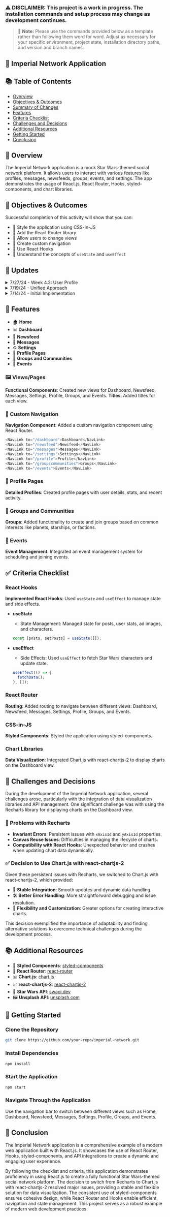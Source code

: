 ### ⚠️ **DISCLAIMER:** This project is a work in progress. The installation commands and setup process may change as development continues.

> 📝 **Note:** Please use the commands provided below as a template rather than following them word for word. Adjust as necessary for your specific environment, project state, installation directory paths, and version and branch names.

## 🌌 Imperial Network Application

## 📚 Table of Contents

- [Overview](#-overview)
- [Objectives & Outcomes](#-objectives--outcomes)
- [Summary of Changes](#-summary-of-changes)
- [Features](#-features)
- [Criteria Checklist](#-criteria-checklist)
- [Challenges and Decisions](#-challenges-and-decisions)
- [Additional Resources](#-additional-resources)
- [Getting Started](#-getting-started)
- [Conclusion](#-conclusion)

## 🌟 Overview

The Imperial Network application is a mock Star Wars-themed social network platform. It allows users to interact with various features like profiles, messages, newsfeeds, groups, events, and settings. The app demonstrates the usage of React.js, React Router, Hooks, styled-components, and chart libraries.

## 🎯 Objectives & Outcomes

Successful completion of this activity will show that you can:

- 🎨 Style the application using CSS-in-JS
- 🚀 Add the React Router library
- 🔀 Allow users to change views
- 🧭 Create custom navigation
- 🎣 Use React Hooks
- 🧠 Understand the concepts of `useState` and `useEffect`

## 📝 Updates

<details>
<summary>7/27/24 - Week 4.3: User Profile</summary>
<p>
  This week, we focused on implementing a user profile view using React Hooks and the Random User Generator API. Key updates include:

  - **User Profile Component**: Created a new user profile component with fields for first name, last name, street, city, state, postcode, username, password, phone, and picture.
  - **API Integration**: Utilized `useEffect` and `fetch` with `async/await` to retrieve data from the Random User Generator API.
  - **New Feature**: Added a notification feature to enhance user experience.
  - **Styling**: All components styled using CSS-in-JS for a cohesive look.
  - **Comments**: Detailed comments added throughout the code to explain React Hooks, fetch methods, and other functionalities.
</p>
</details>

<details>
<summary>7/19/24 - Unified Approach</summary>
<p>
  This update includes significant refactoring to unify the codebase:

  - **Styled Components**: Migrated to styled-components for consistent styling across the app.
  - **Anime.js**: Added for enhanced UI animations.
  - **useAnimationFrame Hook**: Used for background color transitions.
  - **Error Fixes**: Resolved ESLint warnings and improved component usability.
</p>
</details>

<details>
<summary>7/14/24 - Initial Implementation</summary>
<p>
  Initial setup and implementation of the Imperial Network application, focusing on:

  - **React Router**: Implemented for navigation between views.
  - **React Hooks**: Extensive use of `useState` and `useEffect`.
  - **Chart.js and react-chartjs-2**: Integrated for data visualization.
  - **CSS-in-JS**: Adopted for styling.
</p>
</details>

## 🚀 Features

- 🏠 **Home**
- 📊 **Dashboard**
- 📰 **Newsfeed**
- 💬 **Messages**
- ⚙️ **Settings**
- 👤 **Profile Pages**
- 👥 **Groups and Communities**
- 📅 **Events**

### 🖼️ Views/Pages

**Functional Components**: Created new views for Dashboard, Newsfeed, Messages, Settings, Profile, Groups, and Events.
**Titles**: Added titles for each view.

### 🧭 Custom Navigation

**Navigation Component**: Added a custom navigation component using React Router.

```js
<NavLink to="/dashboard">Dashboard</NavLink>
<NavLink to="/newsfeed">Newsfeed</NavLink>
<NavLink to="/messages">Messages</NavLink>
<NavLink to="/settings">Settings</NavLink>
<NavLink to="/profile">Profile</NavLink>
<NavLink to="/groupscommunities">Groups</NavLink>
<NavLink to="/events">Events</NavLink>
```

### 👤 Profile Pages

**Detailed Profiles**: Created profile pages with user details, stats, and recent activity.

### 👥 Groups and Communities

**Groups**: Added functionality to create and join groups based on common interests like planets, starships, or factions.

### 📅 Events

**Event Management**: Integrated an event management system for scheduling and joining events.

## ✅ Criteria Checklist

### React Hooks

**Implemented React Hooks**: Used `useState` and `useEffect` to manage state and side effects.

- **useState**
  - State Management: Managed state for posts, user stats, ad images, and characters.

  ```js
  const [posts, setPosts] = useState([]);
  ```

- **useEffect**
  - Side Effects: Used `useEffect` to fetch Star Wars characters and update state.

  ```js
  useEffect(() => {
    fetchData();
  }, []);
  ```

### React Router

**Routing**: Added routing to navigate between different views: Dashboard, Newsfeed, Messages, Settings, Profile, Groups, and Events.

### CSS-in-JS

**Styled Components**: Styled the application using styled-components.

### Chart Libraries

**Data Visualization**: Integrated Chart.js with react-chartjs-2 to display charts on the Dashboard view.

## 🧠 Challenges and Decisions

During the development of the Imperial Network application, several challenges arose, particularly with the integration of data visualization libraries and API management. One significant challenge was with using the Recharts library for displaying charts on the Dashboard view.

### 🚫 Problems with Recharts

- **Invariant Errors**: Persistent issues with `xAxisId` and `yAxisId` properties.
- **Canvas Reuse Issues**: Difficulties in managing the lifecycle of charts.
- **Compatibility with React Hooks**: Unexpected behavior and crashes when updating chart data dynamically.

### ✅ Decision to Use Chart.js with react-chartjs-2

Given these persistent issues with Recharts, we switched to Chart.js with react-chartjs-2, which provided:

- 🔄 **Stable Integration**: Smooth updates and dynamic data handling.
- 🛠️ **Better Error Handling**: More straightforward debugging and issue resolution.
- 🎨 **Flexibility and Customization**: Greater options for creating interactive charts.

This decision exemplified the importance of adaptability and finding alternative solutions to overcome technical challenges during the development process.

## 📚 Additional Resources

- 🎨 **Styled Components**: [styled-components](https://styled-components.com/)
- 🚀 **React Router**: [react-router](https://reactrouter.com/)
- 📊 **Chart.js**: [chart.js](https://www.chartjs.org/)
- 📈 **react-chartjs-2**: [react-chartjs-2](https://react-chartjs-2.js.org/)
- 🌌 **Star Wars API**: [swapi.dev](https://swapi.dev/)
- 🖼️ **Unsplash API**: [unsplash.com](https://unsplash.com/)

## 🚀 Getting Started

### Clone the Repository

```sh
git clone https://github.com/your-repo/imperial-network.git
```

### Install Dependencies

```sh
npm install
```

### Start the Application

```sh
npm start
```

### Navigate Through the Application

Use the navigation bar to switch between different views such as Home, Dashboard, Newsfeed, Messages, Settings, Profile, Groups, and Events.

## 🎉 Conclusion

The Imperial Network application is a comprehensive example of a modern web application built with React.js. It showcases the use of React Router, Hooks, styled-components, and API integrations to create a dynamic and engaging user experience.

By following the checklist and criteria, this application demonstrates proficiency in using React.js to create a fully functional Star Wars-themed social network platform. The decision to switch from Recharts to Chart.js with react-chartjs-2 resolved major issues, providing a stable and flexible solution for data visualization. The consistent use of styled-components ensures cohesive design, while React Router and Hooks enable efficient navigation and state management. This project serves as a robust example of modern web development practices.
